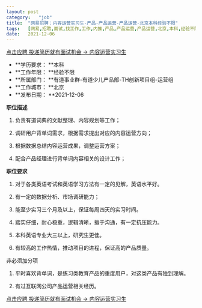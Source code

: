 ```yaml
---
layout:	post
category:	"job"
title:	"网易招聘：内容运营实习生-产品-产品运营-产品运营-北京本科经验不限"
tags:	[网易,招聘,面试,找工作,工作,内推,产品,产品运营,产品运营,北京,本科,经验不限]
date:	2021-12-06
---
```


[点击应聘 投递简历就有面试机会 ->  内容运营实习生](http://mobile.bole.netease.com/bole/boleDetail?id=7964&employeeId=346f03c3cda5f04c&key=all)



- **学历要求： **本科
- **工作年限： **经验不限
- **所属部门： **有道事业群-有道少儿产品部-TH创新项目组-运营组
- **工作城市： **北京
- **发布日期： **2021-12-06



**职位描述**

1. 负责有道词典的文献整理、内容规划等工作；

2. 调研用户背单词需求，根据需求提出对应的内容运营方向；

3. 根据数据总结内容运营成果，调整运营方案；

4. 配合产品经理进行背单词内容相关的设计工作；



**职位要求**

1. 对于各类英语考试和英语学习方法有一定的见解，英语水平好。

2. 有一定的数据分析、市场调研能力；

3. 能至少实习三个月及以上，保证每周四天的实习时间。

4. 踏实仔细，耐心稳重，逻辑清晰，擅于沟通，有一定抗压能力。

5. 本科英语专业大三以上，研究生更佳。

6. 有较高的工作热情，推动项目的进程，保证高的产品质量。

非必须加分项

1. 平时喜欢背单词，是练习类教育产品的重度用户，对这类产品有独到理解。

2. 有过互联网公司产品运营相关经历。



[点击应聘 投递简历就有面试机会 ->  内容运营实习生](http://mobile.bole.netease.com/bole/boleDetail?id=7964&employeeId=346f03c3cda5f04c&key=all)